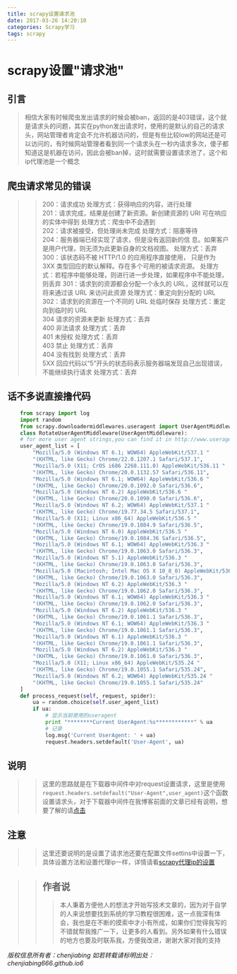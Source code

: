```yaml
---
title: scrapy设置请求池
date: 2017-03-26 14:20:10
categories: Scrapy学习
tags: scrapy
---
```


# scrapy设置"请求池"
## 引言
>相信大家有时候爬虫发出请求的时候会被ban，返回的是403错误，这个就是请求头的问题，其实在python发出请求时，使用的是默认的自己的请求头，网站管理者肯定会不允许机器访问的，但是有些比较low的网站还是可以访问的，有时候网站管理者看到同一个请求头在一秒内请求多次，傻子都知道这是机器在访问，因此会被ban掉，这时就需要设置请求池了，这个和ip代理池是一个概念
## 爬虫请求常见的错误
>>200：请求成功      处理方式：获得响应的内容，进行处理   
201：请求完成，结果是创建了新资源。新创建资源的 URI 可在响应的实体中得到    处理方式：爬虫中不会遇到   
202：请求被接受，但处理尚未完成    处理方式：阻塞等待   
204：服务器端已经实现了请求，但是没有返回新的信 息。如果客户是用户代理，则无须为此更新自身的文档视图。    处理方式：丢弃 
300：该状态码不被 HTTP/1.0 的应用程序直接使用， 只是作为 3XX 类型回应的默认解释。存在多个可用的被请求资源。    处理方式：若程序中能够处理，则进行进一步处理，如果程序中不能处理，则丢弃 
301：请求到的资源都会分配一个永久的 URL，这样就可以在将来通过该 URL 来访问此资源    处理方式：重定向到分配的 URL   
302：请求到的资源在一个不同的 URL 处临时保存     处理方式：重定向到临时的 URL   
304 请求的资源未更新     处理方式：丢弃   
400 非法请求     处理方式：丢弃   
401 未授权     处理方式：丢弃   
403 禁止     处理方式：丢弃   
404 没有找到     处理方式：丢弃   
5XX 回应代码以“5”开头的状态码表示服务器端发现自己出现错误，不能继续执行请求    处理方式：丢弃

## 话不多说直接撸代码
```python
    from scrapy import log
    import random
    from scrapy.downloadermiddlewares.useragent import UserAgentMiddleware
    class RotateUserAgentMiddleware(UserAgentMiddleware):
    # for more user agent strings,you can find it in http://www.useragentstring.com/pages/useragentstring.php
    user_agent_list = [
        "Mozilla/5.0 (Windows NT 6.1; WOW64) AppleWebKit/537.1 "
        "(KHTML, like Gecko) Chrome/22.0.1207.1 Safari/537.1",
        "Mozilla/5.0 (X11; CrOS i686 2268.111.0) AppleWebKit/536.11 "
        "(KHTML, like Gecko) Chrome/20.0.1132.57 Safari/536.11",
        "Mozilla/5.0 (Windows NT 6.1; WOW64) AppleWebKit/536.6 "
        "(KHTML, like Gecko) Chrome/20.0.1092.0 Safari/536.6",
        "Mozilla/5.0 (Windows NT 6.2) AppleWebKit/536.6 "
        "(KHTML, like Gecko) Chrome/20.0.1090.0 Safari/536.6",
        "Mozilla/5.0 (Windows NT 6.2; WOW64) AppleWebKit/537.1 "
        "(KHTML, like Gecko) Chrome/19.77.34.5 Safari/537.1",
        "Mozilla/5.0 (X11; Linux x86_64) AppleWebKit/536.5 "
        "(KHTML, like Gecko) Chrome/19.0.1084.9 Safari/536.5",
        "Mozilla/5.0 (Windows NT 6.0) AppleWebKit/536.5 "
        "(KHTML, like Gecko) Chrome/19.0.1084.36 Safari/536.5",
        "Mozilla/5.0 (Windows NT 6.1; WOW64) AppleWebKit/536.3 "
        "(KHTML, like Gecko) Chrome/19.0.1063.0 Safari/536.3",
        "Mozilla/5.0 (Windows NT 5.1) AppleWebKit/536.3 "
        "(KHTML, like Gecko) Chrome/19.0.1063.0 Safari/536.3",
        "Mozilla/5.0 (Macintosh; Intel Mac OS X 10_8_0) AppleWebKit/536.3 "
        "(KHTML, like Gecko) Chrome/19.0.1063.0 Safari/536.3",
        "Mozilla/5.0 (Windows NT 6.2) AppleWebKit/536.3 "
        "(KHTML, like Gecko) Chrome/19.0.1062.0 Safari/536.3",
        "Mozilla/5.0 (Windows NT 6.1; WOW64) AppleWebKit/536.3 "
        "(KHTML, like Gecko) Chrome/19.0.1062.0 Safari/536.3",
        "Mozilla/5.0 (Windows NT 6.2) AppleWebKit/536.3 "
        "(KHTML, like Gecko) Chrome/19.0.1061.1 Safari/536.3",
        "Mozilla/5.0 (Windows NT 6.1; WOW64) AppleWebKit/536.3 "
        "(KHTML, like Gecko) Chrome/19.0.1061.1 Safari/536.3",
        "Mozilla/5.0 (Windows NT 6.1) AppleWebKit/536.3 "
        "(KHTML, like Gecko) Chrome/19.0.1061.1 Safari/536.3",
        "Mozilla/5.0 (Windows NT 6.2) AppleWebKit/536.3 "
        "(KHTML, like Gecko) Chrome/19.0.1061.0 Safari/536.3",
        "Mozilla/5.0 (X11; Linux x86_64) AppleWebKit/535.24 "
        "(KHTML, like Gecko) Chrome/19.0.1055.1 Safari/535.24",
        "Mozilla/5.0 (Windows NT 6.2; WOW64) AppleWebKit/535.24 "
        "(KHTML, like Gecko) Chrome/19.0.1055.1 Safari/535.24"
    ]
    def process_request(self, request, spider):
        ua = random.choice(self.user_agent_list)
        if ua:
            # 显示当前使用的useragent
            print "********Current UserAgent:%s************" % ua
            # 记录
            log.msg('Current UserAgent: ' + ua)
            request.headers.setdefault('User-Agent', ua)
```
           
## 说明
>>这里的思路就是在下载器中间件中对request设置请求，这里是使用`request.headers.setdefault("User-Agent",user_agent)`这个函数设置请求头，对于下载器中间件在我博客前面的文章已经有说明，想要了解的请[点击](https://chenjiabing666.github.io/2017/03/25/scrapy%E7%9A%84%E4%B8%8B%E8%BD%BD%E5%99%A8%E4%B8%AD%E9%97%B4%E4%BB%B6/)

## 注意
>> 这里还要说明的是设置了请求池还要在配置文件settins中设置一下，具体设置方法和设置代理ip一样，详情请看[scrapy代理ip的设置](https://chenjiabing666.github.io/2017/03/26/scrapy%E8%AE%BE%E7%BD%AE%E4%BB%A3%E7%90%86ip/)












>>## 作者说
>>> 本人秉着方便他人的想法才开始写技术文章的，因为对于自学的人来说想要找到系统的学习教程很困难，这一点我深有体会，我也是在不断的摸索中才小有所成，如果你们觉得我写的不错就帮我推广一下，让更多的人看到。另外如果有什么错误的地方也要及时联系我，方便我改进，谢谢大家对我的支持

*版权信息所有者：chenjiabing*
*如若转载请标明出处：chenjiabing666.github.io6*